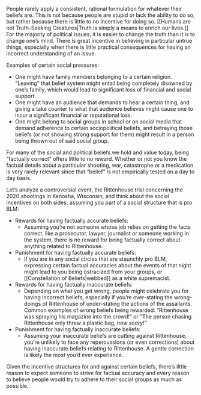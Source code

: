 People rarely apply a consistent, rational formulation for whatever their beliefs are. This is not because people are stupid or lack the ability to do so, but rather because there is little to no incentive for doing so. [[Humans are not Truth-Seeking Creatures|Truth is simply a means to enrich our lives.]] For the majority of political issues, it is easier to change the truth than it is to change one’s mind. There is great incentive in believing in particular untrue things, especially when there is little practical consequences for having an incorrect understanding of an issue.

Examples of certain social pressures:
- One might have family members belonging to a certain religion. “Leaving” that belief system might entail being completely disowned by one’s family, which would lead to significant loss of financial and social support.
- One might have an audience that demands to hear a certain thing, and giving a take counter to what that audience believes might cause one to incur a significant financial or reputational loss.
- One might belong to social groups in school or on social media that demand adherence to certain sociopolitical beliefs, and betraying those beliefs (or not showing strong support for them) might result in a person being thrown out of said social group.

For many of the social and political beliefs we hold and value today, being “factually correct” offers little to no reward. Whether or not you know the factual details about a particular shooting, war, catastrophe or a medication is very rarely relevant since that “belief” is not empirically tested on a day to day basis.

Let’s analyze a controversial event, the Rittenhouse trial concerning the 2020 shootings in Kenosha, Wisconsin, and think about the social incentives on both sides, assuming you part of a social structure that is pro BLM:

- Rewards for having factually accurate beliefs:
	- Assuming you’re not someone whose job relies on getting the facts correct, like a prosecutor, lawyer, journalist or someone working in the system, there is no reward for being factually correct about anything related to Rittenhouse.
- Punishment for having factually accurate beliefs:
	- If you are in any social circles that are staunchly pro BLM, expressing certain factual accuracies about the events of that night might lead to you being ostracized from your groups, or [[Constellation of Beliefs|webbed]] as a white supremacist.
- Rewards for having factually inaccurate beliefs:
	- Depending on what you get wrong, people might celebrate you for having incorrect beliefs, especially if you’re over-stating the wrong-doings of Rittenhouse of under-stating the actions of the assailants. Common examples of wrong beliefs being rewarded: “Rittenhouse was spraying his magazine into the crowd!” or “The person chasing Rittenhouse only threw a plastic bag, *how scary*!”
- Punishment for having factually inaccurate beliefs:
	- Assuming your inaccurate beliefs are cutting against Rittenhouse, you’re unlikely to face any repercussions (or even corrections) about having inaccurate beliefs relating to Rittenhouse. A gentle correction is likely the most you’d ever experience.

Given the incentive structures for and against certain beliefs, there’s little reason to expect someone to strive for factual accuracy and every reason to believe people would try to adhere to their social groups as much as possible.